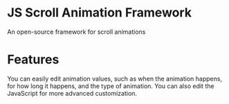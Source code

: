# JS Scroll Animation Framework

 An open-source framework for scroll animations

# Features

You can easily edit animation values, such as when the animation happens, for how long it happens, and the type of animation. You can also edit the JavaScript for more advanced customization.